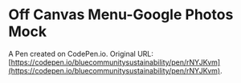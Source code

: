 # Off Canvas Menu-Google Photos Mock

A Pen created on CodePen.io. Original URL: [https://codepen.io/bluecommunitysustainability/pen/rNYJKvm](https://codepen.io/bluecommunitysustainability/pen/rNYJKvm).

